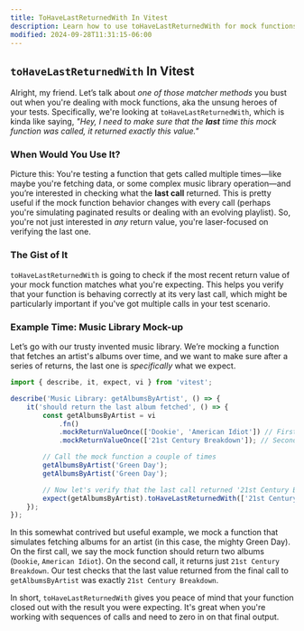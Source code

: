 ```yaml
---
title: ToHaveLastReturnedWith In Vitest
description: Learn how to use toHaveLastReturnedWith for mock functions in Vitest.
modified: 2024-09-28T11:31:15-06:00
---
```


## `toHaveLastReturnedWith` In Vitest

Alright, my friend. Let’s talk about _one of those matcher methods_ you bust out when you're dealing with mock functions, aka the unsung heroes of your tests. Specifically, we're looking at `toHaveLastReturnedWith`, which is kinda like saying, _"Hey, I need to make sure that the **last** time this mock function was called, it returned exactly this value."_

### When Would You Use It?

Picture this: You're testing a function that gets called multiple times—like maybe you're fetching data, or some complex music library operation—and you’re interested in checking what the **last call** returned. This is pretty useful if the mock function behavior changes with every call (perhaps you're simulating paginated results or dealing with an evolving playlist). So, you're not just interested in _any_ return value, you're laser-focused on verifying the last one.

### The Gist of It

`toHaveLastReturnedWith` is going to check if the most recent return value of your mock function matches what you're expecting. This helps you verify that your function is behaving correctly at its very last call, which might be particularly important if you've got multiple calls in your test scenario.

### Example Time: Music Library Mock-up

Let’s go with our trusty invented music library. We’re mocking a function that fetches an artist's albums over time, and we want to make sure after a series of returns, the last one is _specifically_ what we expect.

```javascript
import { describe, it, expect, vi } from 'vitest';

describe('Music Library: getAlbumsByArtist', () => {
	it('should return the last album fetched', () => {
		const getAlbumsByArtist = vi
			.fn()
			.mockReturnValueOnce(['Dookie', 'American Idiot']) // First time: 2 albums
			.mockReturnValueOnce(['21st Century Breakdown']); // Second time: Just 1 album

		// Call the mock function a couple of times
		getAlbumsByArtist('Green Day');
		getAlbumsByArtist('Green Day');

		// Now let's verify that the last call returned '21st Century Breakdown'
		expect(getAlbumsByArtist).toHaveLastReturnedWith(['21st Century Breakdown']);
	});
});
```

In this somewhat contrived but useful example, we mock a function that simulates fetching albums for an artist (in this case, the mighty Green Day). On the first call, we say the mock function should return two albums (`Dookie`, `American Idiot`). On the second call, it returns just `21st Century Breakdown`. Our test checks that the last value returned from the final call to `getAlbumsByArtist` was exactly `21st Century Breakdown`.

In short, `toHaveLastReturnedWith` gives you peace of mind that your function closed out with the result you were expecting. It's great when you're working with sequences of calls and need to zero in on that final output.

```ts

```
